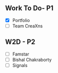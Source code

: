 ## Work To Do- P1
- [x] Portfolio 
- [ ] Team CreaXns

## W2D - P2
- [ ] Famstar
- [ ] Bishal Chakraborty
- [ ] Signals
